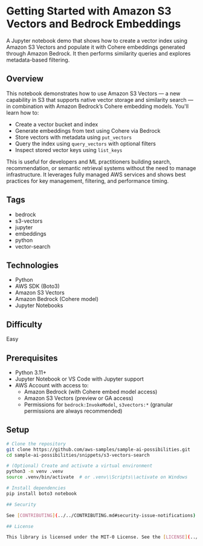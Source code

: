 # Getting Started with Amazon S3 Vectors and Bedrock Embeddings

A Jupyter notebook demo that shows how to create a vector index using Amazon S3 Vectors and populate it with Cohere embeddings generated through Amazon Bedrock. It then performs similarity queries and explores metadata-based filtering.

## Overview

This notebook demonstrates how to use Amazon S3 Vectors — a new capability in S3 that supports native vector storage and similarity search — in combination with Amazon Bedrock’s Cohere embedding models. You'll learn how to:

- Create a vector bucket and index
- Generate embeddings from text using Cohere via Bedrock
- Store vectors with metadata using `put_vectors`
- Query the index using `query_vectors` with optional filters
- Inspect stored vector keys using `list_keys`

This is useful for developers and ML practitioners building search, recommendation, or semantic retrieval systems without the need to manage infrastructure. It leverages fully managed AWS services and shows best practices for key management, filtering, and performance timing.

## Tags

- bedrock
- s3-vectors
- jupyter
- embeddings
- python
- vector-search

## Technologies

- Python
- AWS SDK (Boto3)
- Amazon S3 Vectors
- Amazon Bedrock (Cohere model)
- Jupyter Notebooks

## Difficulty

Easy

## Prerequisites

- Python 3.11+
- Jupyter Notebook or VS Code with Jupyter support
- AWS Account with access to:
  - Amazon Bedrock (with Cohere embed model access)
  - Amazon S3 Vectors (preview or GA access)
  - Permissions for `bedrock:InvokeModel`, `s3vectors:*` (granular permissions are always recommended)

## Setup

```bash
# Clone the repository
git clone https://github.com/aws-samples/sample-ai-possibilities.git
cd sample-ai-possibilities/snippets/s3-vectors-search

# (Optional) Create and activate a virtual environment
python3 -m venv .venv
source .venv/bin/activate  # or .venv\\Scripts\\activate on Windows

# Install dependencies
pip install boto3 notebook

## Security

See [CONTRIBUTING](../../CONTRIBUTING.md#security-issue-notifications) for more information.

## License

This library is licensed under the MIT-0 License. See the [LICENSE](../../LICENSE) file.